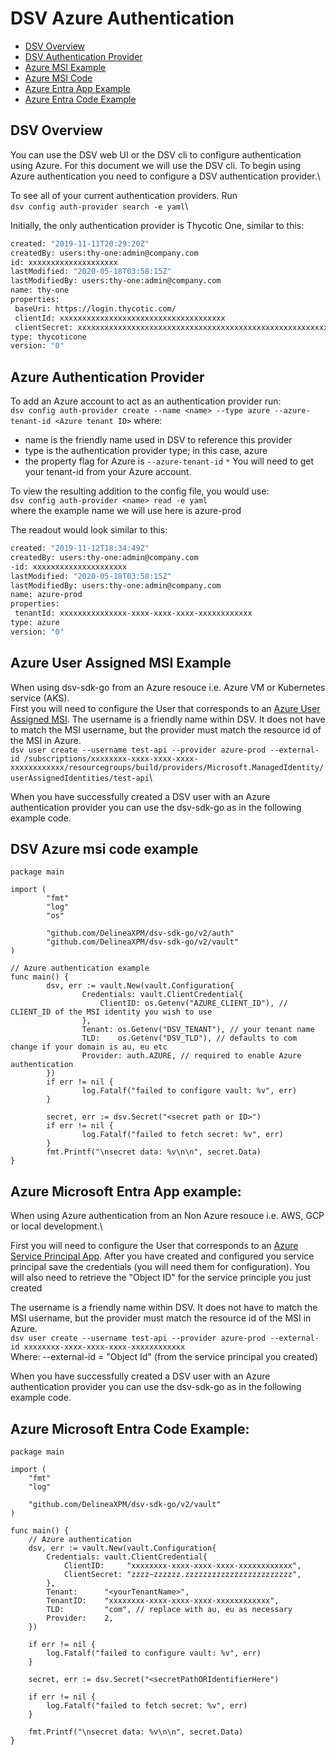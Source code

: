 # DSV Azure Authentication

- [DSV Overview](#dsv-overview)
- [DSV Authentication Provider](#Azure-Authentication-Provider)
- [Azure MSI Example](#Azure-User-Assigned-MSI-Example)
- [Azure MSI Code](#DSV-Azure-msi-code-example)
- [Azure Entra App Example](#Azure-Microsoft-Entra-App-example)
- [Azure Entra Code Example](#Azure-Microsoft-Entra-Code-Example)

## DSV Overview

You can use the DSV web UI or the DSV cli to configure authentication using Azure.
For this document we will use the DSV cli.
To begin using Azure authentication you need to configure a DSV authentication provider.\

To see all of your current authentication providers.
Run\
`dsv config auth-provider search -e yaml`\

Initially, the only authentication provider is Thycotic One, similar to this:

```Bash
created: "2019-11-11T20:29:20Z"
createdBy: users:thy-one:admin@company.com
id: xxxxxxxxxxxxxxxxxxxx
lastModified: "2020-05-18T03:58:15Z"
lastModifiedBy: users:thy-one:admin@company.com
name: thy-one
properties:
 baseUri: https://login.thycotic.com/
 clientId: xxxxxxxxxxxxxxxxxxxxxxxxxxxxxxxxxxxxx
 clientSecret: xxxxxxxxxxxxxxxxxxxxxxxxxxxxxxxxxxxxxxxxxxxxxxxxxxxxxxxxxxxx
type: thycoticone
version: "0"
```

## Azure Authentication Provider

To add an Azure account to act as an authentication provider run:\
`dsv config auth-provider create --name <name> --type azure --azure-tenant-id <Azure tenant ID>`
where:

- name is the friendly name used in DSV to reference this provider
- type is the authentication provider type; in this case, azure
- the property flag for Azure is `--azure-tenant-id`
  `*` You will need to get your tenant-id from your Azure account.

To view the resulting addition to the config file, you would use:\
`dsv config auth-provider <name> read -e yaml`\
where the example name we will use here is azure-prod

The readout would look similar to this:

```Bash
created: "2019-11-12T18:34:49Z"
createdBy: users:thy-one:admin@company.com
-id: xxxxxxxxxxxxxxxxxxxxx
lastModified: "2020-05-18T03:58:15Z"
lastModifiedBy: users:thy-one:admin@company.com
name: azure-prod
properties:
 tenantId: xxxxxxxxxxxxxxx-xxxx-xxxx-xxxx-xxxxxxxxxxxx
type: azure
version: "0"
```

## Azure User Assigned MSI Example

When using dsv-sdk-go from an Azure resouce i.e. Azure VM or Kubernetes service (AKS).\
First you will need to configure the User that corresponds to an [Azure User Assigned MSI](https://docs.microsoft.com/en-us/azure/active-directory/managed-identities-azure-resources/overview).
The username is a friendly name within DSV. It does not have to match the MSI username, but the provider must match the resource id of the MSI in Azure.\
`dsv user create --username test-api --provider azure-prod --external-id /subscriptions/xxxxxxxx-xxxx-xxxx-xxxx-xxxxxxxxxxxx/resourcegroups/build/providers/Microsoft.ManagedIdentity/userAssignedIdentities/test-api`\

When you have successfully created a DSV user with an Azure authentication provider you can use the dsv-sdk-go as in the following example code.

## DSV Azure msi code example

```Golang
package main

import (
        "fmt"
        "log"
        "os"

        "github.com/DelineaXPM/dsv-sdk-go/v2/auth"
        "github.com/DelineaXPM/dsv-sdk-go/v2/vault"
)

// Azure authentication example
func main() {
        dsv, err := vault.New(vault.Configuration{
                Credentials: vault.ClientCredential{
                    ClientID: os.Getenv("AZURE_CLIENT_ID"), // CLIENT_ID of the MSI identity you wish to use
                },
                Tenant: os.Getenv("DSV_TENANT"), // your tenant name
                TLD:    os.Getenv("DSV_TLD"), // defaults to com change if your domain is au, eu etc
                Provider: auth.AZURE, // required to enable Azure authentication
        })
        if err != nil {
                log.Fatalf("failed to configure vault: %v", err)
        }

        secret, err := dsv.Secret("<secret path or ID>")
        if err != nil {
                log.Fatalf("failed to fetch secret: %v", err)
        }
        fmt.Printf("\nsecret data: %v\n\n", secret.Data)
}
```

## Azure Microsoft Entra App example:

When using Azure authentication from an Non Azure resouce i.e. AWS, GCP or local development.\

First you will need to configure the User that corresponds to an [Azure Service Principal App](https://learn.microsoft.com/en-us/azure/developer/go/sdk/authentication/authentication-on-premises-apps?tabs=azure-cli%2Cbash).
After you have created and configured you service principal save the credentials (you will need them for configuration). You will also need to retrieve the "Object ID" for the service principle you just created

The username is a friendly name within DSV. It does not have to match the MSI username, but the provider must match the resource id of the MSI in Azure.\
`dsv user create --username test-api --provider azure-prod --external-id xxxxxxxx-xxxx-xxxx-xxxx-xxxxxxxxxxxx`\
Where:
--external-id = "Object Id" (from the service principal you created)

When you have successfully created a DSV user with an Azure authentication provider you can use the dsv-sdk-go as in the following example code.

## Azure Microsoft Entra Code Example:

```golang
package main

import (
	"fmt"
	"log"

	"github.com/DelineaXPM/dsv-sdk-go/v2/vault"
)

func main() {
	// Azure authentication
	dsv, err := vault.New(vault.Configuration{
		Credentials: vault.ClientCredential{
			ClientID:     "xxxxxxxx-xxxx-xxxx-xxxx-xxxxxxxxxxxx",
			ClientSecret: "zzzz~zzzzzz.zzzzzzzzzzzzzzzzzzzzzzzz",
		},
		Tenant:      "<yourTenantName>",
		TenantID:    "xxxxxxxx-xxxx-xxxx-xxxx-xxxxxxxxxxxx",
		TLD:         "com", // replace with au, eu as necessary
		Provider:    2,
	})

	if err != nil {
		log.Fatalf("failed to configure vault: %v", err)
	}

	secret, err := dsv.Secret("<secretPathORIdentifierHere")

	if err != nil {
		log.Fatalf("failed to fetch secret: %v", err)
	}

	fmt.Printf("\nsecret data: %v\n\n", secret.Data)
}
```
